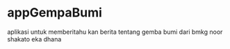 # appGempaBumi
aplikasi untuk memberitahu kan berita tentang gemba bumi dari bmkg
noor shakato eka dhana
